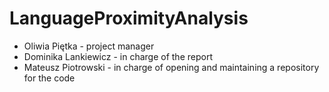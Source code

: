 # LanguageProximityAnalysis

- Oliwia Piętka - project manager
- Dominika Lankiewicz - in charge of the report
- Mateusz Piotrowski - in charge of opening and maintaining a repository for the code

